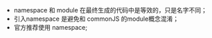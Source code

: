 - namespace 和 module 在最终生成的代码中是等效的，只是名字不同；
- 引入namespace 是避免和 commonJS 的module概念混淆；
- 官方推荐使用 namespace;